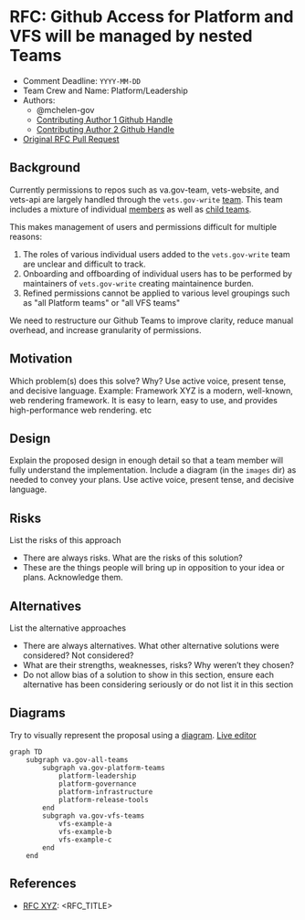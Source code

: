 # RFC: Github Access for Platform and VFS will be managed by nested Teams

<!--
The title is what you want comments on. Use the active voice in a future tense.
Example:
    - The website will be built using the XZY framework
-->

* Comment Deadline: `YYYY-MM-DD`
* Team Crew and Name: Platform/Leadership
* Authors:
  * @mchelen-gov
  * [Contributing Author 1 Github Handle](https://github.com/ContributingAuthor1Handle)
  * [Contributing Author 2 Github Handle](https://github.com/ContributingAuthor2Handle)
* [Original RFC Pull Request](https://github.com/department-of-veterans-affairs/va.gov-platform-arch/pull/-1)

## Background


Currently permissions to repos such as va.gov-team, vets-website, and vets-api are largely handled through the `vets.gov-write` [team](https://github.com/orgs/department-of-veterans-affairs/teams/vets-gov-write). This team includes a mixture of individual [members](https://github.com/orgs/department-of-veterans-affairs/teams/vets-gov-write/members) as well as [child teams](https://github.com/orgs/department-of-veterans-affairs/teams/vets-gov-write/teams).

This makes management of users and permissions difficult for multiple reasons:
1. The roles of various individual users added to the `vets.gov-write` team are unclear and difficult to track.
1. Onboarding and offboarding of individual users has to be performed by maintainers of `vets.gov-write` creating maintainence burden.
1. Refined permissions cannot be applied to various level groupings such as "all Platform teams" or "all VFS teams"

We need to restructure our Github Teams to improve clarity, reduce manual overhead, and increase granularity of permissions.


## Motivation

Which problem(s) does this solve? Why? Use active voice, present tense, and decisive language.
Example: Framework XYZ is a modern, well-known, web rendering framework. It is easy to learn, easy to use, and provides high-performance web rendering. etc

## Design

Explain the proposed design in enough detail so that a team member will fully understand the implementation. Include a diagram (in the `images` dir) as needed to convey your plans. Use active voice, present tense, and decisive language.

## Risks

List the risks of this approach

* There are always risks. What are the risks of this solution?
* These are the things people will bring up in opposition to your idea or plans. Acknowledge them.

## Alternatives

List the alternative approaches

* There are always alternatives. What other alternative solutions were considered? Not considered?
* What are their strengths, weaknesses, risks? Why weren’t they chosen?
* Do not allow bias of a solution to show in this section, ensure each alternative has been considering seriously or do not list it in this section

## Diagrams

Try to visually represent the proposal using a [diagram](https://docs.github.com/en/get-started/writing-on-github/working-with-advanced-formatting/creating-diagrams). [Live editor](https://mermaid.live/)
```mermaid
graph TD
    subgraph va.gov-all-teams
        subgraph va.gov-platform-teams
            platform-leadership
            platform-governance
            platform-infrastructure
            platform-release-tools
        end
        subgraph va.gov-vfs-teams
            vfs-example-a
            vfs-example-b
            vfs-example-c
        end
    end
```

## References

<!--
This section /may/ be eliminated if it is not applicable.
When linking to other documents in this repository, ensure to link to their state at a particular commit (hence the usage of .../blob/<FULL_COMMIT_HASH>/...) as opposed to their current state (i.e. 'currently in main').
-->

* [RFC XYZ](https://github.com/department-of-veterans-affairs/va.gov-platform-arch/blob/<FULL_COMMIT_HASH>/rfc/<FILENAME>.md): <RFC_TITLE>

